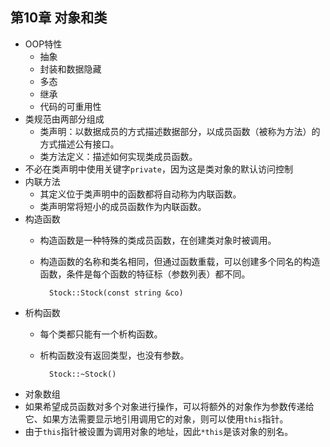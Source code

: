 ## 第10章 对象和类
- OOP特性
	- 抽象
	- 封装和数据隐藏
	- 多态
	- 继承
	- 代码的可重用性
- 类规范由两部分组成
	- 类声明：以数据成员的方式描述数据部分，以成员函数（被称为方法）的方式描述公有接口。
	- 类方法定义：描述如何实现类成员函数。
- 不必在类声明中使用关键字`private`，因为这是类对象的默认访问控制
- 内联方法
	- 其定义位于类声明中的函数都将自动称为内联函数。
	- 类声明常将短小的成员函数作为内联函数。
- 构造函数
	- 构造函数是一种特殊的类成员函数，在创建类对象时被调用。
	- 构造函数的名称和类名相同，但通过函数重载，可以创建多个同名的构造函数，条件是每个函数的特征标（参数列表）都不同。

			Stock::Stock(const string &co)
- 析构函数
	- 每个类都只能有一个析构函数。
	- 析构函数没有返回类型，也没有参数。

			Stock::~Stock()
- 对象数组
- 如果希望成员函数对多个对象进行操作，可以将额外的对象作为参数传递给它、如果方法需要显示地引用调用它的对象，则可以使用`this`指针。
- 由于`this`指针被设置为调用对象的地址，因此`*this`是该对象的别名。